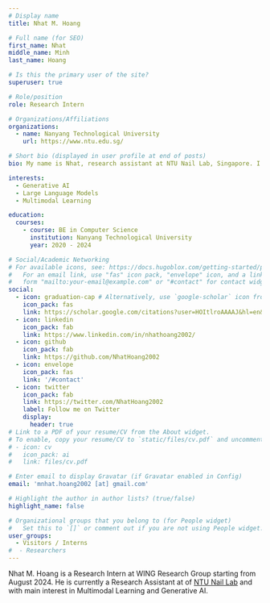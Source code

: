 ```yaml
---
# Display name
title: Nhat M. Hoang

# Full name (for SEO)
first_name: Nhat
middle_name: Minh
last_name: Hoang

# Is this the primary user of the site?
superuser: true

# Role/position
role: Research Intern

# Organizations/Affiliations
organizations:
  - name: Nanyang Technological University
    url: https://www.ntu.edu.sg/

# Short bio (displayed in user profile at end of posts)
bio: My name is Nhat, research assistant at NTU Nail Lab, Singapore. I'm interested in generative AI, multimodal learning, and large language models.

interests:
  - Generative AI
  - Large Language Models
  - Multimodal Learning

education:
  courses:
    - course: BE in Computer Science
      institution: Nanyang Technological University
      year: 2020 - 2024

# Social/Academic Networking
# For available icons, see: https://docs.hugoblox.com/getting-started/page-builder/#icons
#   For an email link, use "fas" icon pack, "envelope" icon, and a link in the
#   form "mailto:your-email@example.com" or "#contact" for contact widget.
social:
  - icon: graduation-cap # Alternatively, use `google-scholar` icon from `ai` icon pack
    icon_pack: fas
    link: https://scholar.google.com/citations?user=HOItlroAAAAJ&hl=en&oi=ao
  - icon: linkedin
    icon_pack: fab
    link: https://www.linkedin.com/in/nhathoang2002/
  - icon: github
    icon_pack: fab
    link: https://github.com/NhatHoang2002
  - icon: envelope
    icon_pack: fas
    link: '/#contact'
  - icon: twitter
    icon_pack: fab
    link: https://twitter.com/NhatHoang2002
    label: Follow me on Twitter
    display:
      header: true
# Link to a PDF of your resume/CV from the About widget.
# To enable, copy your resume/CV to `static/files/cv.pdf` and uncomment the lines below.
# - icon: cv
#   icon_pack: ai
#   link: files/cv.pdf

# Enter email to display Gravatar (if Gravatar enabled in Config)
email: 'mnhat.hoang2002 [at] gmail.com'

# Highlight the author in author lists? (true/false)
highlight_name: false

# Organizational groups that you belong to (for People widget)
#   Set this to `[]` or comment out if you are not using People widget.
user_groups:
  - Visitors / Interns
#  - Researchers
---
```


Nhat M. Hoang is a Research Intern at WING Research Group starting from August 2024. He is currently a Research Assistant at of [NTU Nail Lab](https://ntu-nail.github.io/) and with main interest in Multimodal Learning and Generative AI.